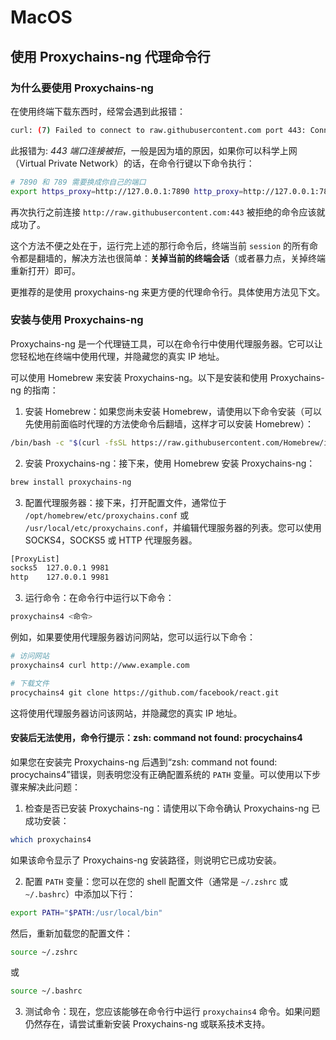 # MacOS

## 使用 Proxychains-ng 代理命令行

### 为什么要使用 Proxychains-ng

在使用终端下载东西时，经常会遇到此报错：

```sh
curl: (7) Failed to connect to raw.githubusercontent.com port 443: Connection refused
```

此报错为: _443 端口连接被拒_，一般是因为墙的原因，如果你可以科学上网（Virtual Private Network）的话，在命令行键以下命令执行：

```sh
# 7890 和 789 需要换成你自己的端口
export https_proxy=http://127.0.0.1:7890 http_proxy=http://127.0.0.1:7890 all_proxy=socks5://127.0.0.1:789
```

再次执行之前连接 `http://raw.githubusercontent.com:443` 被拒绝的命令应该就成功了。

这个方法不便之处在于，运行完上述的那行命令后，终端当前 `session` 的所有命令都是翻墙的，解决方法也很简单：**关掉当前的终端会话**（或者暴力点，关掉终端重新打开）即可。

更推荐的是使用 proxychains-ng 来更方便的代理命令行。具体使用方法见下文。

### 安装与使用 Proxychains-ng

Proxychains-ng 是一个代理链工具，可以在命令行中使用代理服务器。它可以让您轻松地在终端中使用代理，并隐藏您的真实 IP 地址。

可以使用 Homebrew 来安装 Proxychains-ng。以下是安装和使用 Proxychains-ng 的指南：

1. 安装 Homebrew：如果您尚未安装 Homebrew，请使用以下命令安装（可以先使用前面临时代理的方法使命令后翻墙，这样才可以安装 Homebrew）：

```sh
/bin/bash -c "$(curl -fsSL https://raw.githubusercontent.com/Homebrew/install/master/install.sh)"
```

2. 安装 Proxychains-ng：接下来，使用 Homebrew 安装 Proxychains-ng：

```sh
brew install proxychains-ng
```

3. 配置代理服务器：接下来，打开配置文件，通常位于 `/opt/homebrew/etc/proxychains.conf` 或 `/usr/local/etc/proxychains.conf`，并编辑代理服务器的列表。您可以使用 SOCKS4，SOCKS5 或 HTTP 代理服务器。

```sh
[ProxyList]
socks5  127.0.0.1 9981
http    127.0.0.1 9981
```

3. 运行命令：在命令行中运行以下命令：

```sh
proxychains4 <命令>
```

例如，如果要使用代理服务器访问网站，您可以运行以下命令：

```sh
# 访问网站
proxychains4 curl http://www.example.com

# 下载文件
procychains4 git clone https://github.com/facebook/react.git
```

这将使用代理服务器访问该网站，并隐藏您的真实 IP 地址。

#### 安装后无法使用，命令行提示：zsh: command not found: procychains4

如果您在安装完 Proxychains-ng 后遇到“zsh: command not found: procychains4”错误，则表明您没有正确配置系统的 `PATH` 变量。可以使用以下步骤来解决此问题：

1. 检查是否已安装 Proxychains-ng：请使用以下命令确认 Proxychains-ng 已成功安装：

```sh
which proxychains4
```

如果该命令显示了 Proxychains-ng 安装路径，则说明它已成功安装。

2. 配置 `PATH` 变量：您可以在您的 shell 配置文件（通常是 `~/.zshrc` 或 `~/.bashrc`）中添加以下行：

```sh
export PATH="$PATH:/usr/local/bin"
```

然后，重新加载您的配置文件：

```sh
source ~/.zshrc
```

或

```sh
source ~/.bashrc
```

3. 测试命令：现在，您应该能够在命令行中运行 `proxychains4` 命令。如果问题仍然存在，请尝试重新安装 Proxychains-ng 或联系技术支持。
